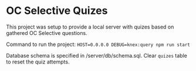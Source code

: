 # OC Selective Quizes

This project was setup to provide a local server with quizes based on gathered OC Selective questions.

Command to run the project:
`HOST=0.0.0.0 DEBUG=knex:query npm run start`

Database schema is specified in /server/db/schema.sql.
Clear `quizes` table to reset the quiz attempts.